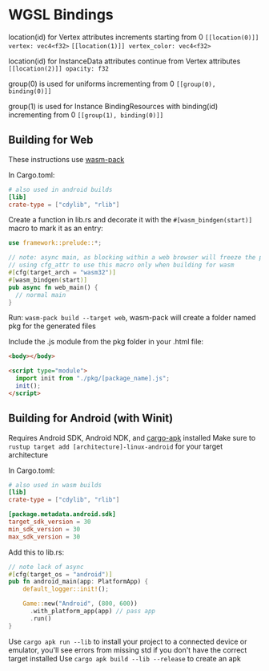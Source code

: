 # WGSL Bindings

location(id) for Vertex attributes increments starting from 0
`[[location(0)]] vertex: vec4<f32>`
`[[location(1)]] vertex_color: vec4<f32>`

location(id) for InstanceData attributes continue from Vertex attributes
`[[location(2)]] opacity: f32`

group(0) is used for uniforms incrementing from 0
`[[group(0), binding(0)]]`

group(1) is used for Instance BindingResources with binding(id) incrementing from 0
`[[group(1), binding(0)]]`

## Building for Web

These instructions use [wasm-pack](https://rustwasm.github.io/wasm-pack/)

In Cargo.toml:

```toml
# also used in android builds
[lib]
crate-type = ["cdylib", "rlib"]
```

Create a function in lib.rs and decorate it with the `#[wasm_bindgen(start)]` macro to mark it as an entry:

```rust
use framework::prelude::*;

// note: async main, as blocking within a web browser will freeze the page + event loop
// using cfg_attr to use this macro only when building for wasm
#[cfg(target_arch = "wasm32")]
#[wasm_bindgen(start)]
pub async fn web_main() {
  // normal main
}
```

Run: `wasm-pack build --target web`,
wasm-pack will create a folder named pkg for the generated files

Include the .js module from the pkg folder in your .html file:

```html
<body></body>

<script type="module">
  import init from "./pkg/[package_name].js";
  init();
</script>
```

## Building for Android (with Winit)

Requires Android SDK, Android NDK, and [cargo-apk](https://crates.io/crates/cargo-apk) installed
Make sure to `rustup target add [architecture]-linux-android` for your target architecture

In Cargo.toml:

```toml
# also used in wasm builds
[lib]
crate-type = ["cdylib", "rlib"]

[package.metadata.android.sdk]
target_sdk_version = 30
min_sdk_version = 30
max_sdk_version = 30
```

Add this to lib.rs:

```rust
// note lack of async
#[cfg(target_os = "android")]
pub fn android_main(app: PlatformApp) {
    default_logger::init!();

    Game::new("Android", (800, 600))
      .with_platform_app(app) // pass app
      .run()
}
```

Use `cargo apk run --lib` to install your project to a connected device or emulator, you'll see errors from missing std if you don't have the correct target installed
Use `cargo apk build --lib --release` to create an apk
